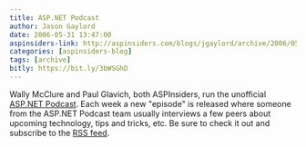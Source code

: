 ```yaml
---
title: ASP.NET Podcast
author: Jason Gaylord
date: 2006-05-31 13:47:00
aspinsiders-link: http://aspinsiders.com/blogs/jgaylord/archive/2006/05/31/68.aspx
categories: [aspinsiders-blog]
tags: [archive]
bitly: https://bit.ly/3bWSGhD
---
```


Wally McClure and Paul Glavich, both ASPInsiders, run the unofficial [ASP.NET Podcast](http://www.aspnetpodcast.com/). Each week a new "episode" is released where someone from the ASP.NET Podcast team usually interviews a few peers about upcoming technology, tips and tricks, etc. Be sure to check it out and subscribe to the [RSS feed](http://www.scalabledevelopment.com/ftp/ScalabilityWithDotNet.xml).